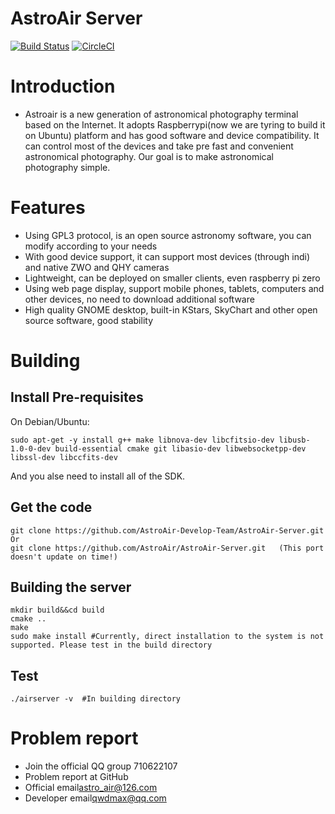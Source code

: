 AstroAir Server
===============
[![Build Status](https://app.travis-ci.com/AstroAir-Develop-Team/AstroAir-Server.svg?branch=master)](https://app.travis-ci.com/AstroAir-Develop-Team/AstroAir-Server)
[![CircleCI](https://circleci.com/gh/AstroAir-Develop-Team/AstroAir-Server/tree/master.svg?style=svg)](https://circleci.com/gh/AstroAir-Develop-Team/AstroAir-Server/tree/master)
# Introduction
- Astroair is a new generation of astronomical photography terminal based on the Internet. It adopts Raspberrypi(now we are tyring to build it on Ubuntu) platform and has good software and device compatibility. It can control most of the devices and take pre fast and convenient astronomical photography. Our goal is to make astronomical photography simple.<br>
# Features
- Using GPL3 protocol, is an open source astronomy software, you can modify according to your needs<br>
- With good device support, it can support most devices (through indi) and native ZWO and QHY cameras<br>
- Lightweight, can be deployed on smaller clients, even raspberry pi zero<br>
- Using web page display, support mobile phones, tablets, computers and other devices, no need to download additional software<br>
- High quality GNOME desktop, built-in KStars, SkyChart and other open source software, good stability<br>
# Building
## Install Pre-requisites
On Debian/Ubuntu:
```
sudo apt-get -y install g++ make libnova-dev libcfitsio-dev libusb-1.0-0-dev build-essential cmake git libasio-dev libwebsocketpp-dev libssl-dev libccfits-dev 
```
And you alse need to install all of the SDK.
## Get the code
```
git clone https://github.com/AstroAir-Develop-Team/AstroAir-Server.git
Or
git clone https://github.com/AstroAir/AstroAir-Server.git   (This port doesn't update on time!)
```
## Building the server
```
mkdir build&&cd build 
cmake ..
make 
sudo make install #Currently, direct installation to the system is not supported. Please test in the build directory
```
## Test
```
./airserver -v  #In building directory
```
# Problem report
- Join the official QQ group 710622107
- Problem report at GitHub
- Official email<astro_air@126.com>
- Developer email<qwdmax@qq.com>
